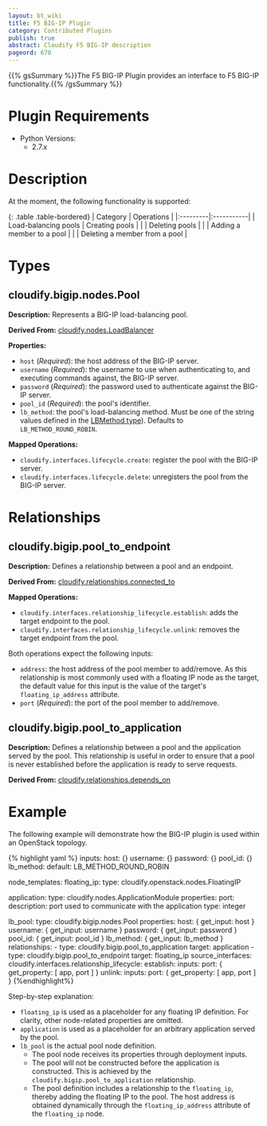 ```yaml
---
layout: bt_wiki
title: F5 BIG-IP Plugin
category: Contributed Plugins
publish: true
abstract: Cloudify F5 BIG-IP description
pageord: 670
---
```

{{% gsSummary %}}The F5 BIG-IP Plugin provides an interface to F5 BIG-IP functionality.{{% /gsSummary %}}


# Plugin Requirements

* Python Versions:
  * 2.7.x


# Description

At the moment, the following functionality is supported:

{: .table .table-bordered}
| Category | Operations |
|:---------|:-----------|
| Load-balancing pools | Creating pools |
|                      | Deleting pools |
|                      | Adding a member to a pool |
|                      | Deleting a member from a pool |

# Types

## cloudify.bigip.nodes.Pool

**Description:** Represents a BIG-IP load-balancing pool.

**Derived From:** [cloudify.nodes.LoadBalancer](reference-types.html)

**Properties:**

  * `host` (*Required*): the host address of the BIG-IP server.
  * `username` (*Required*): the username to use when authenticating to, and executing commands against, the BIG-IP server.
  * `password` (*Required*): the password used to authenticate against the BIG-IP server.
  * `pool_id` (*Required*): the pool's identifier.
  * `lb_method`: the pool's load-balancing method. Must be one of the string values defined in the [LBMethod type](https://devcentral.f5.com/wiki/iControl.LocalLB__LBMethod.ashx)). Defaults to `LB_METHOD_ROUND_ROBIN`.

**Mapped Operations:**

  * `cloudify.interfaces.lifecycle.create`: register the pool with the BIG-IP server.
  * `cloudify.interfaces.lifecycle.delete`: unregisters the pool from the BIG-IP server.

# Relationships

## cloudify.bigip.pool_to_endpoint

**Description:** Defines a relationship between a pool and an endpoint.

**Derived From:** [cloudify.relationships.connected_to](reference-types.html)

**Mapped Operations:**

  * `cloudify.interfaces.relationship_lifecycle.establish`: adds the target endpoint to the pool.
  * `cloudify.interfaces.relationship_lifecycle.unlink`: removes the target endpoint from the pool.

Both operations expect the following inputs:

  * `address`: the host address of the pool member to add/remove. As this relationship is most commonly used with a floating IP node as the target, the default value for this input is the value of the target's `floating_ip_address` attribute.
  * `port` (*Required*): the port of the pool member to add/remove.

## cloudify.bigip.pool_to_application

**Description:** Defines a relationship between a pool and the application served by the pool. This relationship is useful in order to ensure
that a pool is never established before the application is ready to serve requests.

**Derived From:** [cloudify.relationships.depends_on](reference-types.html)

# Example

The following example will demonstrate how the BIG-IP plugin is used within an OpenStack topology.

{% highlight yaml %}
inputs:
  host: {}
  username: {}
  password: {}
  pool_id: {}
  lb_method:
    default: LB_METHOD_ROUND_ROBIN

node_templates:
  floating_ip:
    type: cloudify.openstack.nodes.FloatingIP

  application:
    type: cloudify.nodes.ApplicationModule
    properties:
      port:
        description: port used to communicate with the application
        type: integer

  lb_pool:
    type: cloudify.bigip.nodes.Pool
    properties:
      host: { get_input: host }
      username: { get_input: username }
      password: { get_input: password }
      pool_id: { get_input: pool_id }
      lb_method: { get_input: lb_method }
    relationships:
      - type: cloudify.bigip.pool_to_application
        target: application
      - type: cloudify.bigip.pool_to_endpoint
        target: floating_ip
        source_interfaces:
          cloudify.interfaces.relationship_lifecycle:
            establish:
              inputs:
                port: { get_property: [ app, port ] }
            unlink:
              inputs:
                port: { get_property: [ app, port ] }
{%endhighlight%}

Step-by-step explanation:

* `floating_ip` is used as a placeholder for any floating IP definition. For clarity, other node-related properties are omitted.
* `application` is used as a placeholder for an arbitrary application served by the pool.
* `lb_pool` is the actual pool node definition.
  * The pool node receives its properties through deployment inputs.
  * The pool will not be constructed before the application is constructed. This is achieved by the `cloudify.bigip.pool_to_application` relationship.
  * The pool definition includes a relationship to the `floating_ip`, thereby adding the floating IP to the pool. The host address is obtained dynamically through the `floating_ip_address` attribute of the `floating_ip` node.